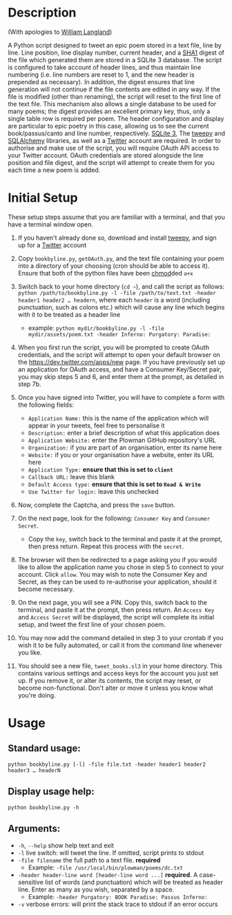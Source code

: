 # Description #

(With apologies to [William Langland][2])  

A Python script designed to tweet an epic poem stored in a text file, line by line. Line position, line display number, current header, and a [SHA1][1] digest of the file which generated them are stored in a SQLite 3 database. The script is configured to take account of header lines, and thus maintain line numbering (i.e. line numbers are reset to 1, and the new header is prepended as necessary). In addition, the digest ensures that line generation will not continue if the file contents are edited in any way. If the file is modified (other than renaming), the script will reset to the first line of the text file. This mechanism also allows a single database to be used for many poems; the digest provides an excellent primary key, thus, only a single table row is required per poem. The header configuration and display are particular to epic poetry in this case, allowing us to see the current book/passus/canto and line number, respectively.
[SQLite 3], The [tweepy] and [SQLAlchemy] libraries, as well as a [Twitter] account are required.
In order to authorise and make use of the script, you will require OAuth API access to your Twitter account. OAuth credentials are stored alongside the line position and file digest, and the script will attempt to create them for you each time a new poem is added.

# Initial Setup #

These setup steps assume that you are familiar with a terminal, and that you have a terminal window open.

1. If you haven't already done so, download and install [tweepy], and sign up for a [Twitter] account
2. Copy `bookbyline.py`, `getOAuth.py`, and the text file containing your poem into a directory of your choosing (cron should be able to access it). Ensure that both of the python files have been [chmod]ded `a+x`
3. Switch back to your home directory (`cd ~`), and call the script as follows: `python /path/to/bookbyline.py -l -file /path/to/text.txt -header header1 header2 … headern`, where each `header` is a word (including punctuation, such as colons etc.) which will cause any line which begins with it to be treated as a header line
    * example: `python mydir/bookbyline.py -l -file mydir/assets/poem.txt -header Inferno: Purgatory: Paradise:`
4. When you first run the script, you will be prompted to create OAuth credentials, and the script will attempt to open your default browser on the <https://dev.twitter.com/apps/new> page. If you have previously set up an application for OAuth access, and have a Consumer Key/Secret pair, you may skip steps 5 and 6, and enter them at the prompt, as detailed in step 7b.
5. Once you have signed into Twitter, you will have to complete a form with the following fields:
    * `Application Name:` this is the name of the application which will appear in your tweets, feel free to personalise it
    * `Description:` enter a brief description of what this application does
    * `Application Website:` enter the Plowman GitHub repository's URL
    * `Organization:` if you are part of an organisation, enter its name here
    * `Website:` if you or your organisation have a website, enter its URL here
    * `Application Type:` **ensure that this is set to `client`**
    * `Callback URL:` leave this blank
    * `Default Access type:` **ensure that this is set to `Read & Write`**
    * `Use Twitter for login:` leave this unchecked

6. Now, complete the Captcha, and press the `save` button.
7. On the next page, look for the following: `Consumer Key` and `Consumer Secret`.
    * Copy the `key`, switch back to the terminal and paste it at the prompt, then press return. Repeat this process with the `secret`.
8. The browser will then be redirected to a page asking you if you would like to allow the application name you chose in step 5 to connect to your account. Click `allow`. You may wish to note the Consumer Key and Secret, as they can be used to re-authorise your application, should it become necessary.
9. On the next page, you will see a PIN. Copy this, switch back to the terminal, and paste it at the prompt, then press return. An `Access Key` and `Access Secret` will be displayed, the script will complete its initial setup, and tweet the first line of your chosen poem.
10. You may now add the command detailed in step 3 to your crontab if you wish it to be fully automated, or call it from the command line whenever you like.
11. You should see a new file, `tweet_books.sl3` in your home directory. This contains various settings and access keys for the account you just set up. If you remove it, or alter its contents, the script may reset, or become non-functional. Don't alter or move it unless you know what you're doing.

# Usage #

## Standard usage: ##

`python bookbyline.py [-l] -file file.txt -header header1 header2 header3 … headerN` 

## Display usage help: ##

`python bookbyline.py -h` 

## Arguments: ##

* `-h`, `--help` show help text and exit  
* `-l` live switch: will tweet the line. If omitted, script prints to stdout  
* `-file filename` the full path to a text file. **required**  
    * Example: `-file /usr/local/bin/plowman/poems/dc.txt`  
* `-header header-line word [header-line word ...]` **required**. A case-sensitive list of words (and punctuation) which will be treated as header line. Enter as many as you wish, separated by a space.  
    * Example: `-header Purgatory: BOOK Paradise: Passus Inferno:`  
* `-v` verbose errors: will print the stack trace to stdout if an error occurs  



[tweepy]: https://github.com/tweepy/tweepy
[SQLAlchemy]: http://sqlalchemy.org
[Twitter]: https://twitter.com/signup
[SQLite 3]: http://www.sqlite.org/
[chmod]: http://en.wikipedia.org/wiki/Chmod

[1]: http://en.wikipedia.org/wiki/Sha1 "Secure Hash Algorithm"

[2]: http://en.wikipedia.org/wiki/William_Langland "Author of ‘Piers Plowman’"

